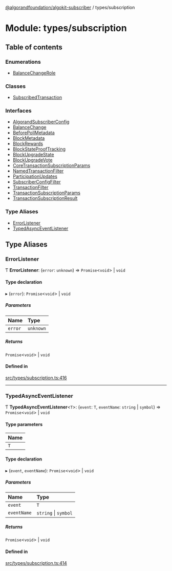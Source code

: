 [@algorandfoundation/algokit-subscriber](../README.md) / types/subscription

# Module: types/subscription

## Table of contents

### Enumerations

- [BalanceChangeRole](../enums/types_subscription.BalanceChangeRole.md)

### Classes

- [SubscribedTransaction](../classes/types_subscription.SubscribedTransaction.md)

### Interfaces

- [AlgorandSubscriberConfig](../interfaces/types_subscription.AlgorandSubscriberConfig.md)
- [BalanceChange](../interfaces/types_subscription.BalanceChange.md)
- [BeforePollMetadata](../interfaces/types_subscription.BeforePollMetadata.md)
- [BlockMetadata](../interfaces/types_subscription.BlockMetadata.md)
- [BlockRewards](../interfaces/types_subscription.BlockRewards.md)
- [BlockStateProofTracking](../interfaces/types_subscription.BlockStateProofTracking.md)
- [BlockUpgradeState](../interfaces/types_subscription.BlockUpgradeState.md)
- [BlockUpgradeVote](../interfaces/types_subscription.BlockUpgradeVote.md)
- [CoreTransactionSubscriptionParams](../interfaces/types_subscription.CoreTransactionSubscriptionParams.md)
- [NamedTransactionFilter](../interfaces/types_subscription.NamedTransactionFilter.md)
- [ParticipationUpdates](../interfaces/types_subscription.ParticipationUpdates.md)
- [SubscriberConfigFilter](../interfaces/types_subscription.SubscriberConfigFilter.md)
- [TransactionFilter](../interfaces/types_subscription.TransactionFilter.md)
- [TransactionSubscriptionParams](../interfaces/types_subscription.TransactionSubscriptionParams.md)
- [TransactionSubscriptionResult](../interfaces/types_subscription.TransactionSubscriptionResult.md)

### Type Aliases

- [ErrorListener](types_subscription.md#errorlistener)
- [TypedAsyncEventListener](types_subscription.md#typedasynceventlistener)

## Type Aliases

### ErrorListener

Ƭ **ErrorListener**: (`error`: `unknown`) => `Promise`\<`void`\> \| `void`

#### Type declaration

▸ (`error`): `Promise`\<`void`\> \| `void`

##### Parameters

| Name | Type |
| :------ | :------ |
| `error` | `unknown` |

##### Returns

`Promise`\<`void`\> \| `void`

#### Defined in

[src/types/subscription.ts:416](https://github.com/algorandfoundation/algokit-subscriber-ts/blob/main/src/types/subscription.ts#L416)

___

### TypedAsyncEventListener

Ƭ **TypedAsyncEventListener**\<`T`\>: (`event`: `T`, `eventName`: `string` \| `symbol`) => `Promise`\<`void`\> \| `void`

#### Type parameters

| Name |
| :------ |
| `T` |

#### Type declaration

▸ (`event`, `eventName`): `Promise`\<`void`\> \| `void`

##### Parameters

| Name | Type |
| :------ | :------ |
| `event` | `T` |
| `eventName` | `string` \| `symbol` |

##### Returns

`Promise`\<`void`\> \| `void`

#### Defined in

[src/types/subscription.ts:414](https://github.com/algorandfoundation/algokit-subscriber-ts/blob/main/src/types/subscription.ts#L414)
